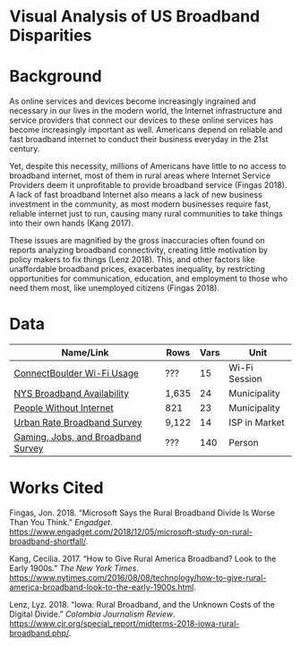 Visual Analysis of US Broadband Disparities
================

# Background

As online services and devices become increasingly ingrained and
necessary in our lives in the modern world, the Internet infrastructure
and service providers that connect our devices to these online services
has become increasingly important as well. Americans depend on reliable
and fast broadband internet to conduct their business everyday in the
21st century.

Yet, despite this necessity, millions of Americans have little to no
access to broadband internet, most of them in rural areas where Internet
Service Providers deem it unprofitable to provide broadband service
(Fingas 2018). A lack of fast broadband Internet also means a lack of
new business investment in the community, as most modern businesses
require fast, reliable internet just to run, causing many rural
communities to take things into their own hands (Kang 2017).

These issues are magnified by the gross inaccuracies often found on
reports analyzing broadband connectivity, creating little motivation by
policy makers to fix things (Lenz 2018). This, and other factors like
unaffordable broadband prices, exacerbates inequality, by restricting
opportunities for communication, education, and employment to those who
need them most, like unemployed citizens (Fingas
2018).

# Data

| Name/Link                                                                                                               | Rows  | Vars | Unit          |
| ----------------------------------------------------------------------------------------------------------------------- | ----- | ---- | ------------- |
| [ConnectBoulder Wi-Fi Usage](http://data.opencolorado.org/dataset/boulder-connect-boulder-wifi-usage)                   | ???   | 15   | Wi-Fi Session |
| [NYS Broadband Availability](https://data.ny.gov/Economic-Development/Broadband-Availability-By-Municipality/sjc6-ftj4) | 1,635 | 24   | Municipality  |
| [People Without Internet](https://www.kaggle.com/madaha/people-without-internet)                                        | 821   | 23   | Municipality  |
| [Urban Rate Broadband Survey](https://public.opendatasoft.com/explore/dataset/urban-rate-broadband-survey/table/)       | 9,122 | 14   | ISP in Market |
| [Gaming, Jobs, and Broadband Survey](http://www.pewinternet.org/dataset/june-2015-gaming-jobs-broadband/)               | ???   | 140  | Person        |

# Works Cited

<div id="refs" class="references">

<div id="ref-fingas">

Fingas, Jon. 2018. “Microsoft Says the Rural Broadband Divide Is Worse
Than You Think.” *Engadget*.
<https://www.engadget.com/2018/12/05/microsoft-study-on-rural-broadband-shortfall/>.

</div>

<div id="ref-kang">

Kang, Cecilia. 2017. “How to Give Rural America Broadband? Look to the
Early 1900s.” *The New York Times*.
<https://www.nytimes.com/2016/08/08/technology/how-to-give-rural-america-broadband-look-to-the-early-1900s.html>.

</div>

<div id="ref-lenz">

Lenz, Lyz. 2018. “Iowa: Rural Broadband, and the Unknown Costs of the
Digital Divide.” *Colombia Journalism Review*.
<https://www.cjr.org/special_report/midterms-2018-iowa-rural-broadband.php/>.

</div>

</div>
